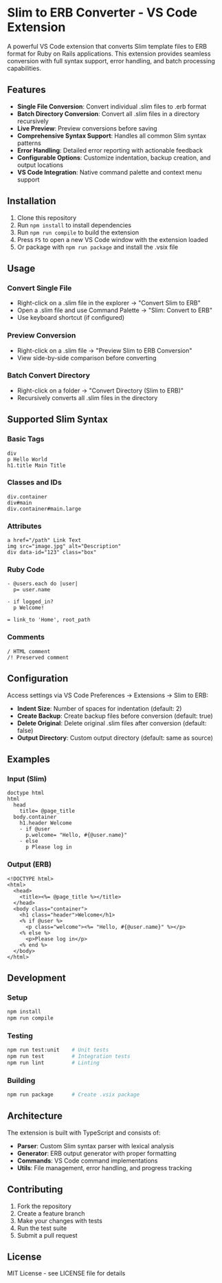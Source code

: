 # Slim to ERB Converter - VS Code Extension

A powerful VS Code extension that converts Slim template files to ERB format for Ruby on Rails applications. This extension provides seamless conversion with full syntax support, error handling, and batch processing capabilities.

## Features

- **Single File Conversion**: Convert individual .slim files to .erb format
- **Batch Directory Conversion**: Convert all .slim files in a directory recursively
- **Live Preview**: Preview conversions before saving
- **Comprehensive Syntax Support**: Handles all common Slim syntax patterns
- **Error Handling**: Detailed error reporting with actionable feedback
- **Configurable Options**: Customize indentation, backup creation, and output locations
- **VS Code Integration**: Native command palette and context menu support

## Installation

1. Clone this repository
2. Run `npm install` to install dependencies
3. Run `npm run compile` to build the extension
4. Press `F5` to open a new VS Code window with the extension loaded
5. Or package with `npm run package` and install the .vsix file

## Usage

### Convert Single File
- Right-click on a .slim file in the explorer → "Convert Slim to ERB"
- Open a .slim file and use Command Palette → "Slim: Convert to ERB"
- Use keyboard shortcut (if configured)

### Preview Conversion
- Right-click on a .slim file → "Preview Slim to ERB Conversion"
- View side-by-side comparison before converting

### Batch Convert Directory
- Right-click on a folder → "Convert Directory (Slim to ERB)"
- Recursively converts all .slim files in the directory

## Supported Slim Syntax

### Basic Tags
```slim
div
p Hello World
h1.title Main Title
```

### Classes and IDs
```slim
div.container
div#main
div.container#main.large
```

### Attributes
```slim
a href="/path" Link Text
img src="image.jpg" alt="Description"
div data-id="123" class="box"
```

### Ruby Code
```slim
- @users.each do |user|
  p= user.name
  
- if logged_in?
  p Welcome!
  
= link_to 'Home', root_path
```

### Comments
```slim
/ HTML comment
/! Preserved comment
```

## Configuration

Access settings via VS Code Preferences → Extensions → Slim to ERB:

- **Indent Size**: Number of spaces for indentation (default: 2)
- **Create Backup**: Create backup files before conversion (default: true)
- **Delete Original**: Delete original .slim files after conversion (default: false)
- **Output Directory**: Custom output directory (default: same as source)

## Examples

### Input (Slim)
```slim
doctype html
html
  head
    title= @page_title
  body.container
    h1.header Welcome
    - if @user
      p.welcome= "Hello, #{@user.name}"
    - else
      p Please log in
```

### Output (ERB)
```erb
<!DOCTYPE html>
<html>
  <head>
    <title><%= @page_title %></title>
  </head>
  <body class="container">
    <h1 class="header">Welcome</h1>
    <% if @user %>
      <p class="welcome"><%= "Hello, #{@user.name}" %></p>
    <% else %>
      <p>Please log in</p>
    <% end %>
  </body>
</html>
```

## Development

### Setup
```bash
npm install
npm run compile
```

### Testing
```bash
npm run test:unit    # Unit tests
npm run test         # Integration tests
npm run lint         # Linting
```

### Building
```bash
npm run package      # Create .vsix package
```

## Architecture

The extension is built with TypeScript and consists of:

- **Parser**: Custom Slim syntax parser with lexical analysis
- **Generator**: ERB output generator with proper formatting
- **Commands**: VS Code command implementations
- **Utils**: File management, error handling, and progress tracking

## Contributing

1. Fork the repository
2. Create a feature branch
3. Make your changes with tests
4. Run the test suite
5. Submit a pull request

## License

MIT License - see LICENSE file for details